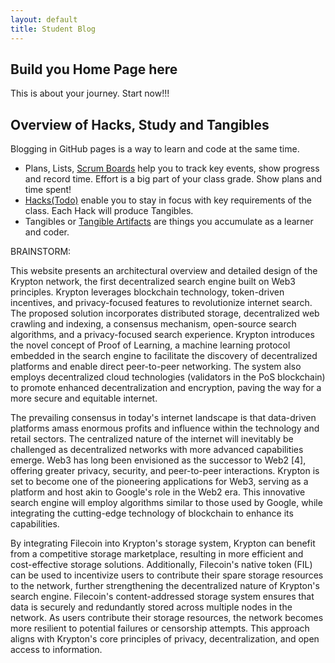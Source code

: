 ```yaml
---
layout: default
title: Student Blog
---
```



## Build you Home Page here 
This is about your journey. Start now!!!

## Overview of Hacks, Study and Tangibles
Blogging in GitHub pages is a way to learn and code at the same time. 

- Plans, Lists, [Scrum Boards](https://clickup.com/blog/scrum-board/) help you to track key events, show progress and record time.  Effort is a big part of your class grade.  Show plans and time spent!
- [Hacks(Todo)](https://levelup.gitconnected.com/six-ultimate-daily-hacks-for-every-programmer-60f5f10feae) enable you to stay in focus with key requirements of the class.  Each Hack will produce Tangibles.
- Tangibles or [Tangible Artifacts](https://en.wikipedia.org/wiki/Artifact_(software_development)) are things you accumulate as a learner and coder. 

BRAINSTORM:

This website presents an architectural overview and detailed design of the Krypton network, the first decentralized search engine built on Web3 principles. Krypton leverages blockchain technology, token-driven incentives, and privacy-focused features to revolutionize internet search. The proposed solution incorporates distributed storage, decentralized web crawling and indexing, a consensus mechanism, open-source search algorithms, and a privacy-focused search experience. Krypton introduces the novel concept of Proof of Learning, a machine learning protocol embedded in the search engine to facilitate the discovery of decentralized platforms and enable direct peer-to-peer networking. The system also employs decentralized cloud technologies (validators in the PoS blockchain) to promote enhanced decentralization and encryption, paving the way for a more secure and equitable internet.

The prevailing consensus in today's internet landscape is that data-driven platforms amass enormous profits and influence within the technology and retail sectors. The centralized nature of the internet will inevitably be challenged as decentralized networks with more advanced capabilities emerge. Web3 has long been envisioned as the successor to Web2 [4], offering greater privacy, security, and peer-to-peer interactions. Krypton is set to become one of the pioneering applications for Web3, serving as a platform and host akin to Google's role in the Web2 era. This innovative search engine will employ algorithms similar to those used by Google, while integrating the cutting-edge technology of blockchain to enhance its capabilities.

By integrating Filecoin into Krypton's storage system, Krypton can benefit from a competitive storage marketplace, resulting in more efficient and cost-effective storage solutions. Additionally, Filecoin's native token (FIL) can be used to incentivize users to contribute their spare storage resources to the network, further strengthening the decentralized nature of Krypton's search engine.
Filecoin's content-addressed storage system ensures that data is securely and redundantly stored across multiple nodes in the network. As users contribute their storage resources, the network becomes more resilient to potential failures or censorship attempts. This approach aligns with Krypton's core principles of privacy, decentralization, and open access to information.




